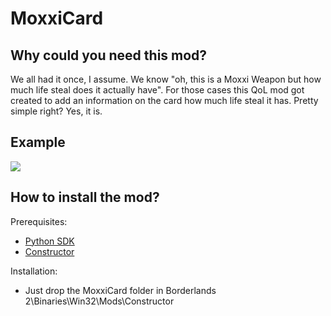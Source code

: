 # MoxxiCard
## Why could you need this mod?
We all had it once, I assume. We know "oh, this is a Moxxi Weapon but how much life steal does it actually have".
For those cases this QoL mod got created to add an information on the card how much life steal it has.
Pretty simple right? Yes, it is.

## Example
![](https://i.imgur.com/hz3aLbH.png)

## How to install the mod?
Prerequisites:
- [Python SDK](https://github.com/bl-sdk/PythonSDK)
- [Constructor](https://github.com/juso40/bl2sdk_Mods/tree/master/Constructor)

Installation:
- Just drop the MoxxiCard folder in Borderlands 2\Binaries\Win32\Mods\Constructor
